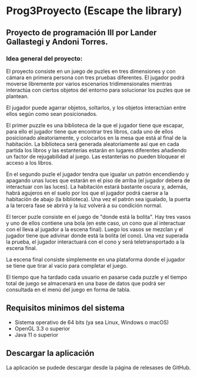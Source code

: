 # Prog3Proyecto (Escape the library)

## Proyecto de programación III por Lander Gallastegi y Andoni Torres.

### Idea general del proyecto:

El proyecto consiste en un juego de puzles en tres dimensiones y con cámara en primera persona con tres pruebas diferentes. El jugador podrá moverse libremente por varios escenarios tridimensionales mientras interactúa con ciertos objetos del entorno para solucionar los puzles que se plantean.

El jugador puede agarrar objetos, soltarlos, y los objetos interactúan entre ellos según como sean posicionados. 

El primer puzzle es una biblioteca de la que el jugador tiene que escapar, para ello el jugador tiene que encontrar tres libros, cada uno de ellos posicionado aleatoriamente, y colocarlos en la mesa que está al final de la habitación. La biblioteca será generada aleatoriamente así que en cada partida los libros y las estanterías estarán en lugares diferentes añadiendo un factor de rejugabilidad al juego.
Las estanterías no pueden bloquear el acceso a los libros.

En el segundo puzle el jugador tendra que igualar un patrón encendiendo y apagando unas luces que estarán en el piso de arriba (el jugador debera de interactuar con las luces). La habitación estará bastante oscura y, además, habrá agujeros en el suelo por los que el jugador podrá caerse a la habitación de abajo (la biblioteca). Una vez el patrón sea igualado, la puerta a la tercera fase se abrirá y la luz volverá a su condición normal.

El tercer puzle consiste en el juego de "donde está la bolita". Hay tres vasos y uno de ellos contiene una bola (en este caso, un cono que al interactuar con el lleva al jugador a la escena final). Luego los vasos se mezclan y el jugador tiene que adivinar donde está la bolita (el cono).
Una vez superada la prueba, el jugador interactuará con el cono y será teletransportado a la escena final.

La escena final consiste simplemente en una plataforma donde el jugador se tiene que tirar al vacio para completar el juego.

El tiempo que ha tardado cada usuario en pasarse cada puzzle y el tiempo total de juego se almacenará en una base de datos que podrá ser consultada en el menú del juego en forma de tabla.

## Requisitos minimos del sistema
* Sistema operativo de 64 bits (ya sea Linux, Windows o macOS)
* OpenGL 3.3 o superior
* Java 11 o superior

## Descargar la aplicación
La aplicación se pudede descargar desde la página de relesases de GitHub.
